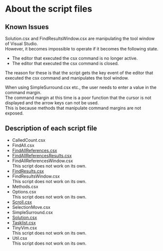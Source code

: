 About the script files
===

## Known Issues

Solution.csx and FindResultsWindow.csx are manipulating the tool window of Visual Studio.  
However, it becomes impossible to operate if it becomes the following state.  

- The editor that executed the csx command is no longer active.  
- The editor that executed the csx command is closed.  

The reason for these is that the script gets the key event of the editor that executed the csx command and manipulates the tool window.  

When using SimpleSurround.csx etc., the user needs to enter a value in the command margin.  
The command margin at this time is a poor function that the cursor is not displayed and the arrow keys can not be used.  
This is because methods that manipulate command margins are not exposed.  

## Description of each script file

- CalledCount.csx
- FindAll.csx
- [FindAllReferences.csx](FindAllReferences.md)
- [FindAllReferencesResults.csx](FindAllReferencesResults.md)
- FindAllReferencesWindow.csx  
  This script does not work on its own.
- [FindResults.csx](FindResults.md)
- FindResultsWindow.csx  
  This script does not work on its own.
- Methods.csx
- Options.csx  
  This script does not work on its own.
- [Scroll.csx](Scroll.md)
- SelectionMove.csx
- SimpleSurround.csx
- [Solution.csx](Solution.md)
- [Tasklist.csx](TaskList.md)
- TinyVim.csx  
  This script does not work on its own.
- Util.csx  
  This script does not work on its own.
